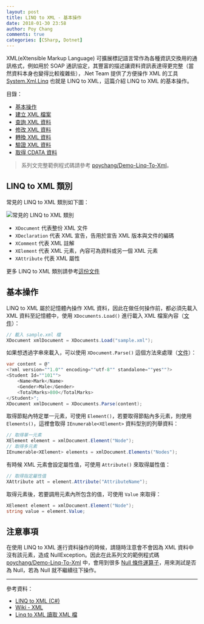 ```yaml
---
layout: post
title: LINQ to XML - 基本操作
date: 2018-01-30 23:58
author: Poy Chang
comments: true
categories: [CSharp, Dotnet]
---
```


XML(eXtensible Markup Language) 可擴展標記語言常作為各種資訊交換用的通訊格式，例如用於 SOAP 通訊協定，其豐富的描述讓資料資訊表達得更完整（當然資料本身也變得比較複雜些），.Net Team 提供了方便操作 XML 的工具 [System.Xml.Linq](https://docs.microsoft.com/zh-tw/dotnet/api/system.xml.linq?WT.mc_id=DT-MVP-5003022) 也就是 LINQ to XML，這篇介紹 LINQ to XML 的基本操作。

目錄：

- [基本操作](https://blog.poychang.net/linq-to-xml-basic-usage/)
- [建立 XML 檔案](https://blog.poychang.net/linq-to-xml-create-xml-file)
- [查詢 XML 資料](https://blog.poychang.net/linq-to-xml-query-xml/)
- [修改 XML 資料](https://blog.poychang.net/linq-to-xml-edit-xml)
- [轉換 XML 資料](https://blog.poychang.net/linq-to-xml-transfom-xml)
- [驗證 XML 資料](https://blog.poychang.net/linq-to-xml-validate-xml)
- [取得 CDATA 資料](https://blog.poychang.net/2018-02-05-linq-to-xml-extract-data-from-cdata)

> 系列文完整範例程式碼請參考 [poychang/Demo-Linq-To-Xml](https://github.com/poychang/Demo-Linq-To-Xml)。

## LINQ to XML 類別

常見的 LINQ to XML 類別如下圖：

![常見的 LINQ to XML 類別](https://i.imgur.com/ib68hkU.png)

- `XDocument` 代表整份 XML 文件
- `XDeclaration` 代表 XML 宣告，告用於宣告 XML 版本與文件的編碼
- `XComment` 代表 XML 註解
- `XElement` 代表 XML 元素，內容可為資料或另一個 XML 元素
- `XAttribute` 代表 XML 屬性

更多 LINQ to XML 類別請參考[這份文件](https://docs.microsoft.com/zh-tw/dotnet/csharp/programming-guide/concepts/linq/linq-to-xml-classes-overview?WT.mc_id=DT-MVP-5003022)

## 基本操作

LINQ to XML 屬於記憶體內操作 XML 資料，因此在做任何操作前，都必須先載入 XML 資料至記憶體中，使用 `XDocuments.Load()` 進行載入 XML 檔案內容（[文件](https://docs.microsoft.com/en-us/dotnet/api/system.xml.linq.xdocument.load?view=netcore-2.1&WT.mc_id=DT-MVP-5003022)）：

```csharp
// 載入 sample.xml 檔
XDocument xmlDocument = XDocuments.Load("sample.xml");
```

如果想透過字串來載入，可以使用 `XDocument.Parse()` 這個方法來處理（[文件](https://docs.microsoft.com/en-us/dotnet/api/system.xml.linq.xdocument.parse?redirectedfrom=MSDN&view=netcore-2.1&WT.mc_id=DT-MVP-5003022#overloads)）：

```csharp
var content = @"
<?xml version=""1.0"" encoding=""utf-8"" standalone=""yes""?>
<Student Id=""101"">
    <Name>Mark</Name>
    <Gender>Male</Gender>
    <TotalMarks>800</TotalMarks>
</Student>";
XDocument xmlDocument = XDocuments.Parse(content);
```

取得節點內特定單一元素，可使用 `Element()`，若要取得節點內多元素，則使用 `Elements()`，這裡會取得 `IEnumerable<XElement>` 資料型別的列舉資料：

```csharp
// 取得單一元素
XElement element = xmlDocument.Element("Node");
// 取得多元素
IEnumerable<XElement> elements = xmlDocument.Elements("Nodes");
```

有時候 XML 元素會設定屬性值，可使用 `Attribute()` 來取得屬性值：

```csharp
// 取得指定屬性值
XAttribute att = element.Attribute("AttributeName");
```

取得元素後，若要調用元素內所包含的值，可使用 `Value` 來取得：

```csharp
XElement element = xmlDocument.Element("Node");
string value = element.Value;
```

## 注意事項

在使用 LINQ to XML 進行資料操作的時候，請隨時注意會不會因為 XML 資料中沒有該元素，造成 NullException。因此在此系列文的範例程式碼 [poychang/Demo-Linq-To-Xml](https://github.com/poychang/Demo-Linq-To-Xml) 中，會用到很多 [Null 條件運算子](https://docs.microsoft.com/zh-tw/dotnet/csharp/language-reference/operators/null-conditional-operators?WT.mc_id=DT-MVP-5003022)，用來測試是否為 Null，若為 Null 就不繼續往下操作。

---

參考資料：

- [LINQ to XML (C#)](https://docs.microsoft.com/zh-tw/dotnet/csharp/programming-guide/concepts/linq/linq-to-xml?WT.mc_id=DT-MVP-5003022)
- [Wiki - XML](https://zh.wikipedia.org/wiki/XML)
- [Linq to XML 讀取 XML 檔](http://bennett.logdown.com/posts/241690-c-linq-for-xml)
